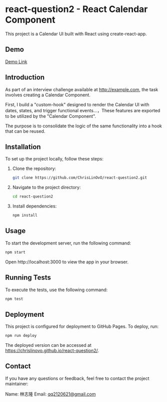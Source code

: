 # react-question2 - React Calendar Component

This project is a Calendar UI built with React using create-react-app.

## Demo

[Demo Link](https://chrislinovo.github.io/react-question2/)


## Introduction

As part of an interview challenge available at http://example.com, the task involves creating a Calendar Component. 

First, I build a "custom-hook" designed to render the Calendar UI with dates, states, and trigger functional events...，These features are exported to be utilized by the "Calendar Component".

The purpose is to consolidate the logic of the same functionality into a hook that can be reused.

## Installation

To set up the project locally, follow these steps:

1. Clone the repository:

    ```bash
    git clone https://github.com/ChrisLinOvO/react-question2.git
    ```

2. Navigate to the project directory:

    ```bash
    cd react-question2
    ```

3. Install dependencies:

    ```bash
    npm install
    ```

## Usage

To start the development server, run the following command:

```bash
npm start
```

Open http://localhost:3000 to view the app in your browser.

## Running Tests

To execute the tests, use the following command:

```bash
npm test
```

## Deployment

This project is configured for deployment to GitHub Pages. To deploy, run:

```bash
npm run deploy
```

The deployed version can be accessed at https://chrislinovo.github.io/react-question2/.

## Contact

If you have any questions or feedback, feel free to contact the project maintainer:

Name: 林志隆
Email: qq2120621@gmail.com
